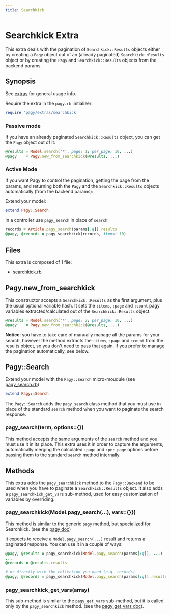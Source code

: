 ```yaml
---
title: Searchkick
---
```

# Searchkick Extra

This extra deals with the pagination of `Searchkick::Results` objects either by creating a `Pagy` object out of an (already paginated) `Searchkick::Results` object or by creating the `Pagy` and `Searchkick::Results` objects from the backend params.

## Synopsis

See [extras](../extras.md) for general usage info.

Require the extra in the `pagy.rb` initializer:

```ruby
require 'pagy/extras/searchkick'
```

### Passive mode

If you have an already paginated `Searchkick::Results` object, you can get the `Pagy` object out of it:

```ruby
@results = Model.search('*', page: 1; per_page: 10, ...)
@pagy    = Pagy.new_from_searchkick(@results, ...)
```

### Active Mode

If you want Pagy to control the pagination, getting the page from the params, and returning both the `Pagy` and the `Searchkick::Results` objects automatically (from the backend params):

Extend your model:

```ruby
extend Pagy::Search
```

In a controller use `pagy_search` in place of `search`:

```ruby
records = Article.pagy_search(params[:q]).results
@pagy, @records = pagy_searchkick(records, items: 10)
```

## Files

This extra is composed of 1 file:

- [searchkick.rb](https://github.com/ddnexus/pagy/blob/master/lib/pagy/extras/searchkick.rb)

## Pagy.new_from_searchkick

This constructor accepts a `Searchkick::Results` as the first argument, plus the usual optional variable hash. It sets the `:items`, `:page` and `:count` pagy variables extracted/calculated out of the `Searchkick::Results` object.

```ruby
@results = Model.search('*', page: 2; per_page: 10, ...)
@pagy    = Pagy.new_from_searchkick(@results, ...)
```

**Notice**: you have to take care of manually manage all the params for your search, however the method extracts the `:items`, `:page` and `:count` from the results object, so you don't need to pass that again. If you prefer to manage the pagination automatically, see below.

## Pagy::Search

Extend your model with the `Pagy::Search` micro-moudule (see [pagy_search.rb](https://github.com/ddnexus/pagy/blob/master/lib/pagy/extras/pagy_search.rb))

```ruby
extend Pagy::Search
```

The `Pagy::Search` adds the `pagy_search` class method that you must use in place of the standard `search` method when you want to paginate the search response.

### pagy_search(term, options={})

This method accepts the same arguments of the `search` method and you must use it in its place. This extra uses it in order to capture the arguments, automatically merging the calculated `:page` and `:per_page` options before passing them to the standard `search` method internally.

## Methods

This extra adds the `pagy_searchkick` method to the `Pagy::Backend` to be used when you have to paginate a `Searchkick::Results` object. It also adds a `pagy_searchkick_get_vars` sub-method, used for easy customization of variables by overriding.

### pagy_searchkick(Model.pagy_search(...), vars={}})

This method is similar to the generic `pagy` method, but specialized for Searchkick. (see the [pagy doc](../api/backend.md#pagycollection-varsnil))

It expects to receive a `Model.pagy_search(...)` result and returns a paginated response. You can use it in a couple of ways:

```ruby
@pagy, @results = pagy_searchkick(Model.pagy_search(params[:q]), ...)
...
@records = @results.results

# or directly with the collection you need (e.g. records)
@pagy, @records = pagy_searchkick(Model.pagy_search(params[:q]).results, ...)
```

### pagy_searchkick_get_vars(array)

This sub-method is similar to the `pagy_get_vars` sub-method, but it is called only by the `pagy_searchkick` method. (see the [pagy_get_vars doc](../api/backend.md#pagy_get_varscollection-vars)).
